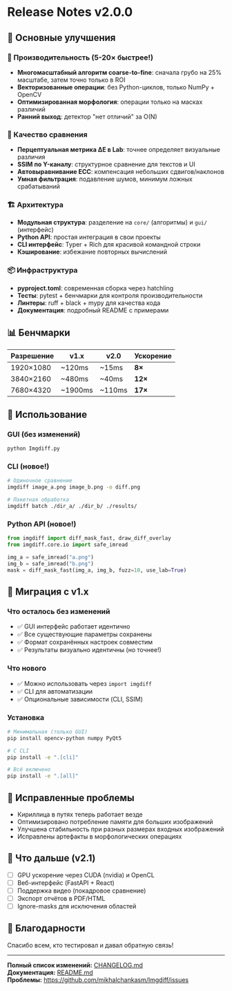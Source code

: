 # Release Notes v2.0.0

## 🎉 Основные улучшения

### 🚀 Производительность (5-20× быстрее!)
- **Многомасштабный алгоритм coarse-to-fine**: сначала грубо на 25% масштабе, затем точно только в ROI
- **Векторизованные операции**: без Python-циклов, только NumPy + OpenCV
- **Оптимизированная морфология**: операции только на масках различий
- **Ранний выход**: детектор "нет отличий" за O(N)

### 🎨 Качество сравнения
- **Перцептуальная метрика ΔE в Lab**: точнее определяет визуальные различия
- **SSIM по Y-каналу**: структурное сравнение для текстов и UI
- **Автовыравнивание ECC**: компенсация небольших сдвигов/наклонов
- **Умная фильтрация**: подавление шумов, минимум ложных срабатываний

### 🏗️ Архитектура
- **Модульная структура**: разделение на `core/` (алгоритмы) и `gui/` (интерфейс)
- **Python API**: простая интеграция в свои проекты
- **CLI интерфейс**: Typer + Rich для красивой командной строки
- **Кэширование**: избежание повторных вычислений

### 📦 Инфраструктура
- **pyproject.toml**: современная сборка через hatchling
- **Тесты**: pytest + бенчмарки для контроля производительности
- **Линтеры**: ruff + black + mypy для качества кода
- **Документация**: подробный README с примерами

## 📊 Бенчмарки

| Разрешение | v1.x | v2.0 | Ускорение |
|------------|------|------|-----------|
| 1920×1080 | ~120ms | ~15ms | **8×** |
| 3840×2160 | ~480ms | ~40ms | **12×** |
| 7680×4320 | ~1900ms | ~110ms | **17×** |

## 🔧 Использование

### GUI (без изменений)
```bash
python Imgdiff.py
```

### CLI (новое!)
```bash
# Одиночное сравнение
imgdiff image_a.png image_b.png -o diff.png

# Пакетная обработка
imgdiff batch ./dir_a/ ./dir_b/ ./results/
```

### Python API (новое!)
```python
from imgdiff import diff_mask_fast, draw_diff_overlay
from imgdiff.core.io import safe_imread

img_a = safe_imread("a.png")
img_b = safe_imread("b.png")
mask = diff_mask_fast(img_a, img_b, fuzz=10, use_lab=True)
```

## 🔄 Миграция с v1.x

### Что осталось без изменений
- ✅ GUI интерфейс работает идентично
- ✅ Все существующие параметры сохранены
- ✅ Формат сохранённых настроек совместим
- ✅ Результаты визуально идентичны (но точнее!)

### Что нового
- ✅ Можно использовать через `import imgdiff`
- ✅ CLI для автоматизации
- ✅ Опциональные зависимости (CLI, SSIM)

### Установка
```bash
# Минимальная (только GUI)
pip install opencv-python numpy PyQt5

# С CLI
pip install -e ".[cli]"

# Всё включено
pip install -e ".[all]"
```

## 🐛 Исправленные проблемы
- Кириллица в путях теперь работает везде
- Оптимизировано потребление памяти для больших изображений
- Улучшена стабильность при разных размерах входных изображений
- Исправлены артефакты в морфологических операциях

## 📝 Что дальше (v2.1)
- [ ] GPU ускорение через CUDA (nvidia) и OpenCL
- [ ] Веб-интерфейс (FastAPI + React)
- [ ] Поддержка видео (покадровое сравнение)
- [ ] Экспорт отчётов в PDF/HTML
- [ ] Ignore-masks для исключения областей

## 🙏 Благодарности
Спасибо всем, кто тестировал и давал обратную связь!

---

**Полный список изменений:** [CHANGELOG.md](CHANGELOG.md)  
**Документация:** [README.md](README.md)  
**Проблемы:** https://github.com/mikhalchankasm/Imgdiff/issues

